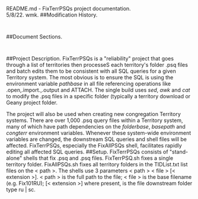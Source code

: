 README.md - FixTerrPSQs project documentation.<br>
5/8/22.	wmk.
##Modification History.
<pre><code>
</code></pre>
##Document Sections.
<pre><code>
</code></pre>
##Project Description.
FixTerrPSQs is a "reliability" project that goes through a list of territories
then processeS each territory's folder .psq files
and batch edits them to be consistent with all SQL queries for a given
Territory system. The most obvious is to ensure the SQL is using the
environment variable *pathbase* in all file referencing operations like
.open,.import.,.output and ATTACH. The single build uses *sed*, *awk* and
*cat* to modify the .psq files in a specific folder (typically a territory
download or Geany project folder.

The project will also be used when creating new congregation Territory
systems. There are over 1,000 .psq query files within a Territory system, many
of which have path dependencies on the *folderbase*, *basepath* and
*congterr* environment variables. Whenever these system-wide environment
variables are changed, the downstream SQL queries and shell files will be
affected. FixTerrPSQs, especially the FixAllPSQs shell, facilitates rapidly
editing all affected SQL queries.
##Setup.
FixTerrPSQs consists of "stand-alone" shells that fix .psq and .psq files.
FixTerrPSQ.sh fixes a single territory folder. FixAllPSQs.sh fixes all
territory folders in the TIDList.txt list files on the < path >.
The shells use 3 parameters < path > < file > [< extension >]. < path > is the
full path to the file; < file > is the base filename (e.g. Fix101RU);
[< extension >] where present, is the file downstream folder type ru | sc.
